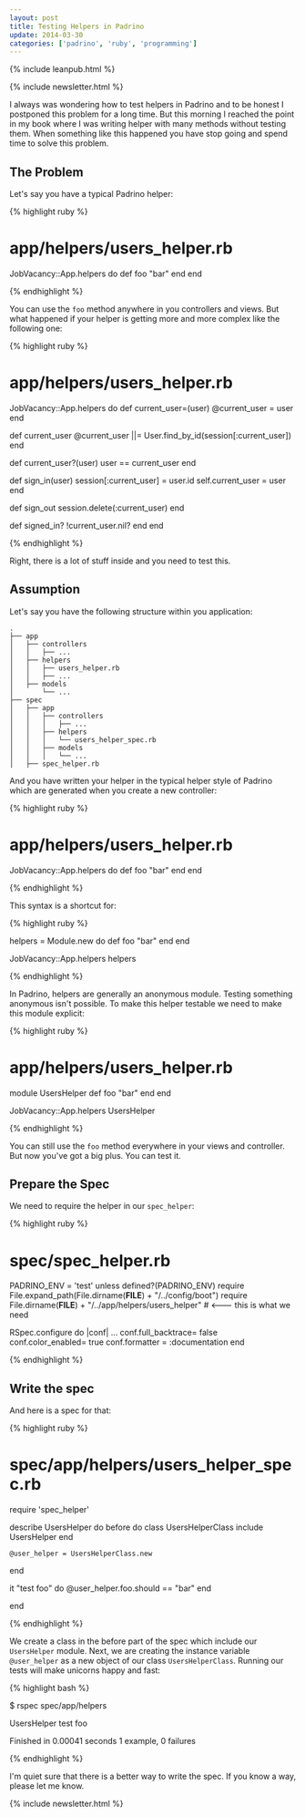 ```yaml
---
layout: post
title: Testing Helpers in Padrino
update: 2014-03-30
categories: ['padrino', 'ruby', 'programming']
---
```


{% include leanpub.html %}

{% include newsletter.html %}

I always was wondering how to test helpers in Padrino and to be honest I postponed this problem for a long time. But
this morning I reached the point in my book where I was writing helper with many methods without testing them. When
something like this happened you have stop going and spend time to solve this problem.


## The Problem

Let's say you have a typical Padrino helper:


{% highlight ruby %}

# app/helpers/users_helper.rb

JobVacancy::App.helpers do
  def foo
    "bar"
  end
end

{% endhighlight %}


You can use the `foo` method anywhere in you controllers and views. But what happened if your helper
is getting more and more complex like the following one:


{% highlight ruby %}
# app/helpers/users_helper.rb

JobVacancy::App.helpers do
  def current_user=(user)
    @current_user = user
  end

  def current_user
    @current_user ||= User.find_by_id(session[:current_user])
  end

  def current_user?(user)
    user == current_user
  end

  def sign_in(user)
    session[:current_user] = user.id
    self.current_user = user
  end

  def sign_out
    session.delete(:current_user)
  end

  def signed_in?
    !current_user.nil?
  end
end

{% endhighlight %}


Right, there is a lot of stuff inside and you need to test this.


## Assumption

Let's say you have the following structure within you application:

    .
    ├── app
    │   ├── controllers
    │   │   ├── ...
    │   ├── helpers
    │   │   ├── users_helper.rb
    │   │   ├── ...
    │   ├── models
    │       └── ...
    ├── spec
    │   ├── app
    │   │   ├── controllers
    │   │   │   ├── ...
    │   │   ├── helpers
    │   │   │   └── users_helper_spec.rb
    │   │   ├── models
    │   │   │   └── ...
    │   ├── spec_helper.rb


And you have written your helper in the typical helper style of Padrino which are generated when you create a new
controller:


{% highlight ruby %}

# app/helpers/users_helper.rb

JobVacancy::App.helpers do
  def foo
    "bar"
  end
end

{% endhighlight %}


This syntax is a shortcut for:


{% highlight ruby %}

helpers = Module.new do
  def foo
    "bar"
  end
end

JobVacancy::App.helpers helpers

{% endhighlight %}


In Padrino, helpers are generally an anonymous module. Testing something anonymous isn't possible. To make this helper
testable we need to make this module explicit:


{% highlight ruby %}
# app/helpers/users_helper.rb

module UsersHelper
  def foo
    "bar"
  end
end

JobVacancy::App.helpers UsersHelper

{% endhighlight %}


You can still use the `foo` method everywhere in your views and controller. But now you've got a big plus. You can test it.


## Prepare the Spec

We need to require the helper in our `spec_helper`:


{% highlight ruby %}
# spec/spec_helper.rb

PADRINO_ENV = 'test' unless defined?(PADRINO_ENV)
require File.expand_path(File.dirname(__FILE__) + "/../config/boot")
require File.dirname(__FILE__) + "/../app/helpers/users_helper" # <--- this is what we need

RSpec.configure do |conf|
  ...
  conf.full_backtrace= false
  conf.color_enabled= true
  conf.formatter = :documentation
end

{% endhighlight %}


## Write the spec

And here is a spec for that:

{% highlight ruby %}
# spec/app/helpers/users_helper_spec.rb
require 'spec_helper'

describe UsersHelper do
  before do
    class UsersHelperClass
      include UsersHelper
    end

    @user_helper = UsersHelperClass.new
  end

  it "test foo" do
    @user_helper.foo.should == "bar"
  end

end

{% endhighlight %}


We create a class in the before part of the spec which include our `UsersHelper` module. Next, we are creating the instance variable `@user_helper` as a new object of our class `UsersHelperClass`. Running our tests will make unicorns happy and fast:


{% highlight bash %}

$ rspec spec/app/helpers

  UsersHelper
    test foo

  Finished in 0.00041 seconds
  1 example, 0 failures

{% endhighlight %}


I'm quiet sure that there is a better way to write the spec. If you know a way, please let me know.

{% include newsletter.html %}

